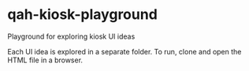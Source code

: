# qah-kiosk-playground
Playground for exploring kiosk UI ideas

Each UI idea is explored in a separate folder. To run, clone and open the HTML file in a browser.
